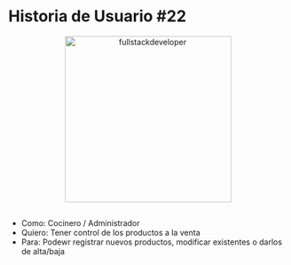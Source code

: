 # Historia de Usuario #22
  
<p align="center">
    <img
    src="https://media.giphy.com/media/scZPhLqaVOM1qG4lT9/giphy.gif"
    alt="fullstackdeveloper"
    width="300px"
    height="300px"
    align="center"
/>
</p>

## 

* Como: Cocinero / Administrador
* Quiero: Tener control de los productos a la venta
* Para: Podewr registrar nuevos productos, modificar existentes o darlos de alta/baja


